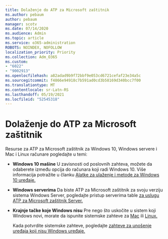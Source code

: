 ```yaml
---
title: Dolaženje do ATP za Microsoft zaštitnik
ms.author: pebaum
author: pebaum
manager: scotv
ms.date: 07/14/2020
ms.audience: Admin
ms.topic: article
ms.service: o365-administration
ROBOTS: NOINDEX, NOFOLLOW
localization_priority: Priority
ms.collection: Adm_O365
ms.custom:
- "6022"
- "9002913"
ms.openlocfilehash: a82adad9b9f72bbf9e053cd6721cefaf23e34a5c
ms.sourcegitcommit: f4866e94918c7b591ad0cd3b58169d340bcc7f00
ms.translationtype: MT
ms.contentlocale: sr-Latn-RS
ms.lasthandoff: 05/19/2021
ms.locfileid: "52545318"
---
```

# <a name="onboarding-microsoft-defender-atp"></a>Dolaženje do ATP za Microsoft zaštitnik

Resurse za ATP za Microsoft zaštitnik za Windows 10, Windows servere i Mac i Linux računare pogledajte u temi: 

- **Windows 10 mašine** U zavisnosti od poslovnih zahteva, možete da odaberete između opcija do računara koji radi Windows 10. Više informacija potražite u članku [Alatke za ulaženje i metode za Windows 10 uređaje.](/windows/security/threat-protection/microsoft-defender-atp/configure-endpoints) 

- **Windows serverima** Da biste ATP za Microsoft zaštitnik za svoju verziju sistema Windows Server, pogledajte pristup serverima table [za uslugu ATP za Microsoft zaštitnik Server.](/windows/security/threat-protection/microsoft-defender-atp/configure-server-endpoints)

- **Krajnje tačke koje Windows nisu**  Pre nego što uskočite u sistem koji Windows novi, morate da ispunite sistemske zahteve za [Mac](/windows/security/threat-protection/microsoft-defender-atp/microsoft-defender-atp-mac#system-requirements) ili [Linux.](/windows/security/threat-protection/microsoft-defender-atp/microsoft-defender-atp-linux#system-requirements)

    Kada potvrdite sistemske zahteve, pogledajte [zahteve za unošenje uređaja koji nisu Windows uređaje.](/windows/security/threat-protection/microsoft-defender-atp/configure-endpoints-non-windows#onboarding-non-windows-machines)